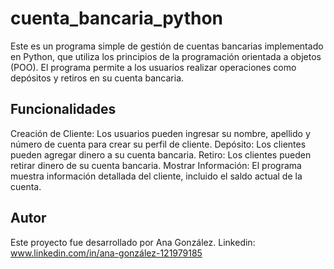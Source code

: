 # cuenta_bancaria_python

Este es un programa simple de gestión de cuentas bancarias implementado en Python, que utiliza los principios de la programación orientada a objetos (POO). El programa permite a los usuarios realizar operaciones como depósitos y retiros en su cuenta bancaria.

## Funcionalidades

Creación de Cliente: Los usuarios pueden ingresar su nombre, apellido y número de cuenta para crear su perfil de cliente.
Depósito: Los clientes pueden agregar dinero a su cuenta bancaria.
Retiro: Los clientes pueden retirar dinero de su cuenta bancaria.
Mostrar Información: El programa muestra información detallada del cliente, incluido el saldo actual de la cuenta.

## Autor

Este proyecto fue desarrollado por Ana González.
Linkedin: www.linkedin.com/in/ana-gonzález-121979185

